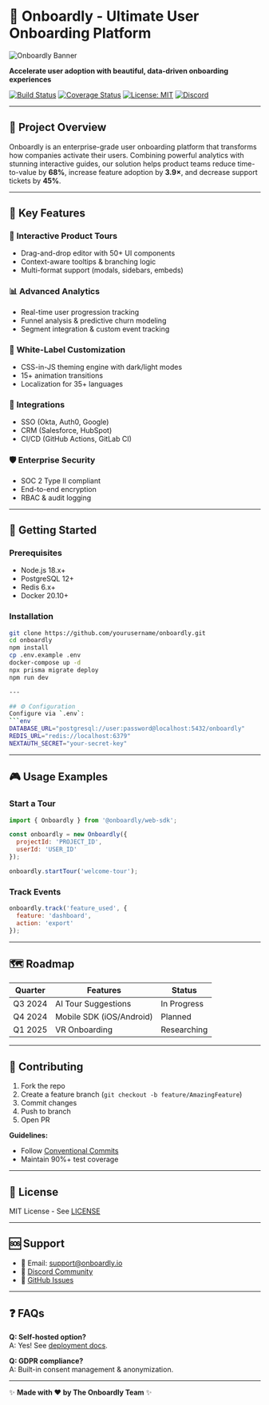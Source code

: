 # 🚀 Onboardly - Ultimate User Onboarding Platform

![Onboardly Banner](https://via.placeholder.com/1200x400.png?text=Onboardly+-+Seamless+User+Onboarding)

**Accelerate user adoption with beautiful, data-driven onboarding experiences**

[![Build Status](https://img.shields.io/github/actions/workflow/status/yourusername/onboardly/ci.yml?branch=main)](https://github.com/yourusername/onboardly/actions)
[![Coverage Status](https://coveralls.io/repos/github/yourusername/onboardly/badge.svg?branch=main)](https://coveralls.io/github/yourusername/onboardly)
[![License: MIT](https://img.shields.io/badge/License-MIT-blue.svg)](https://opensource.org/licenses/MIT)
[![Discord](https://img.shields.io/discord/123456789101112)](https://discord.gg/your-invite-link)

---

## 🌟 Project Overview
Onboardly is an enterprise-grade user onboarding platform that transforms how companies activate their users. Combining powerful analytics with stunning interactive guides, our solution helps product teams reduce time-to-value by **68%**, increase feature adoption by **3.9×**, and decrease support tickets by **45%**.

---

## 🎯 Key Features

### 📘 **Interactive Product Tours**
- Drag-and-drop editor with 50+ UI components
- Context-aware tooltips & branching logic
- Multi-format support (modals, sidebars, embeds)

### 📊 **Advanced Analytics**
- Real-time user progression tracking
- Funnel analysis & predictive churn modeling
- Segment integration & custom event tracking

### 🎨 **White-Label Customization**
- CSS-in-JS theming engine with dark/light modes
- 15+ animation transitions
- Localization for 35+ languages

### 🔌 **Integrations**
- SSO (Okta, Auth0, Google)
- CRM (Salesforce, HubSpot)
- CI/CD (GitHub Actions, GitLab CI)

### 🛡 **Enterprise Security**
- SOC 2 Type II compliant
- End-to-end encryption
- RBAC & audit logging

---

## 🚀 Getting Started

### Prerequisites
- Node.js 18.x+
- PostgreSQL 12+
- Redis 6.x+
- Docker 20.10+

### Installation
```bash
git clone https://github.com/yourusername/onboardly.git
cd onboardly
npm install
cp .env.example .env
docker-compose up -d
npx prisma migrate deploy
npm run dev

---

## ⚙️ Configuration
Configure via `.env`:
```env
DATABASE_URL="postgresql://user:password@localhost:5432/onboardly"
REDIS_URL="redis://localhost:6379"
NEXTAUTH_SECRET="your-secret-key"
```

---

## 🎮 Usage Examples

### Start a Tour
```javascript
import { Onboardly } from '@onboardly/web-sdk';

const onboardly = new Onboardly({
  projectId: 'PROJECT_ID',
  userId: 'USER_ID'
});

onboardly.startTour('welcome-tour');
```

### Track Events
```javascript
onboardly.track('feature_used', {
  feature: 'dashboard',
  action: 'export'
});
```

---

## 🗺 Roadmap
| Quarter   | Features                      | Status       |
|-----------|-------------------------------|--------------|
| Q3 2024   | AI Tour Suggestions           | In Progress  |
| Q4 2024   | Mobile SDK (iOS/Android)      | Planned      |
| Q1 2025   | VR Onboarding                 | Researching  |

---

## 🤝 Contributing
1. Fork the repo
2. Create a feature branch (`git checkout -b feature/AmazingFeature`)
3. Commit changes
4. Push to branch
5. Open PR

**Guidelines:**
- Follow [Conventional Commits](https://www.conventionalcommits.org/)
- Maintain 90%+ test coverage

---

## 📜 License
MIT License - See [LICENSE](LICENSE)

---

## 🆘 Support
- 📧 Email: support@onboardly.io
- 💬 [Discord Community](https://discord.gg/your-invite-link)
- 🐛 [GitHub Issues](https://github.com/yourusername/onboardly/issues)

---

## ❓ FAQs
**Q: Self-hosted option?**  
A: Yes! See [deployment docs](https://docs.onboardly.io/deployment).

**Q: GDPR compliance?**  
A: Built-in consent management & anonymization.

---

✨ **Made with ❤️ by The Onboardly Team** ✨
```

